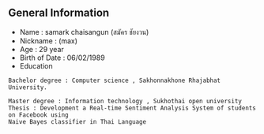 ## General Information
- Name : samark chaisangun (สมัคร ชัยงวน)
- Nickname : (max)
- Age : 29 year 
- Birth of Date : 06/02/1989 
- Education 
```
Bachelor degree : Computer science , Sakhonnakhone Rhajabhat University.
```
```
Master degree : Information technology , Sukhothai open university
Thesis : Development a Real-time Sentiment Analysis System of students on Facebook using
Naive Bayes classifier in Thai Language
```